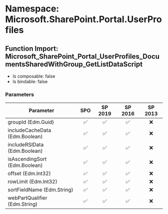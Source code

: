 # Namespace: Microsoft.SharePoint.Portal.UserProfiles

## Function Import: Microsoft_SharePoint_Portal_UserProfiles_DocumentsSharedWithGroup_GetListDataScript

- Is composable: false
- Is bindable: false

### Parameters

Parameter | SPO | SP 2019 | SP 2016 | SP 2013
----------|:---:|:-------:|:-------:|:-------:
groupId (Edm.Guid) | ✅ | ✅ | ✅ | ❌
includeCacheData (Edm.Boolean) | ✅ | ✅ | ✅ | ❌
includeRSIData (Edm.Boolean) | ✅ | ✅ | ✅ | ❌
isAscendingSort (Edm.Boolean) | ✅ | ✅ | ✅ | ❌
offset (Edm.Int32) | ✅ | ✅ | ✅ | ❌
rowLimit (Edm.Int32) | ✅ | ✅ | ✅ | ❌
sortFieldName (Edm.String) | ✅ | ✅ | ✅ | ❌
webPartQualifier (Edm.String) | ✅ | ✅ | ✅ | ❌